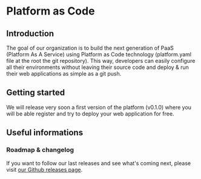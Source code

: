 # Platform as Code

## Introduction

The goal of our organization is to build the next generation of PaaS (Platform As A Service) using Platform as Code technology (platform.yaml file at the root the git repository). This way, developers can easily configure all their environments without leaving their source code and deploy & run their web applications as simple as a git push.

## Getting started

We will release very soon a first version of the platform (v0.1.0) where you will be able register and try to deploy your web application for free.

## Useful informations

### Roadmap & changelog
If you want to follow our last releases and see what's coming next, please visit [our Github releases page](https://github.com/platform-as-code/.github/releases).
